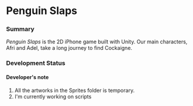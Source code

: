 # Penguin Slaps
### Summary
*Penguin Slaps* is the 2D iPhone game built with Unity. Our main characters, Afri and Adel, take a long journey to find Cockaigne.

### Development Status
#### Developer's note
1. All the artworks in the Sprites folder is temporary. 
2. I'm currently working on scripts
